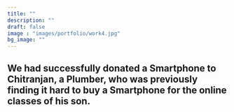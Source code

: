 ```yaml
---
title: ""
description: ""
draft: false
image : "images/portfolio/work4.jpg"
bg_image: ""
---
```

## We had successfully donated a Smartphone to Chitranjan, a Plumber, who was previously finding it hard to buy a Smartphone for the online classes of his son.
